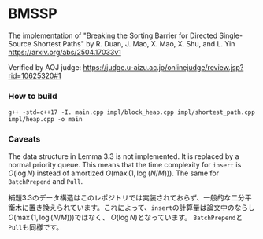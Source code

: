 # BMSSP
The implementation of "Breaking the Sorting Barrier for Directed Single-Source Shortest Paths" by R. Duan, J. Mao, X. Mao, X. Shu, and L. Yin  
https://arxiv.org/abs/2504.17033v1

Verified by AOJ judge: https://judge.u-aizu.ac.jp/onlinejudge/review.jsp?rid=10625320#1

### How to build
```
g++ -std=c++17 -I. main.cpp impl/block_heap.cpp impl/shortest_path.cpp impl/heap.cpp -o main
```
### Caveats

The data structure in Lemma 3.3 is not implemented. It is replaced by a normal priority queue. This means that the time complexity for ``insert`` is $O(\log N)$
instead of amortized $O(\max(1,\log(N/M)))$. The same for ``BatchPrepend`` and ``Pull``.

補題3.3のデータ構造はこのレポジトリでは実装されておらず、一般的な二分平衡木に置き換えられています。これによって、``insert``の計算量は論文中のならし $O(\max(1,\log(N/M)))$ではなく、 $O(\log N)$となっています。
``BatchPrepend``と``Pull``も同様です。
